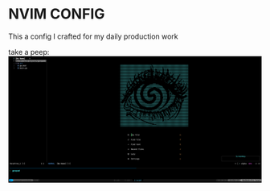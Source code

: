 # NVIM CONFIG

This a config I crafted for my daily production work

take a peep:
![](./readme_items/screenshot_1.png)
